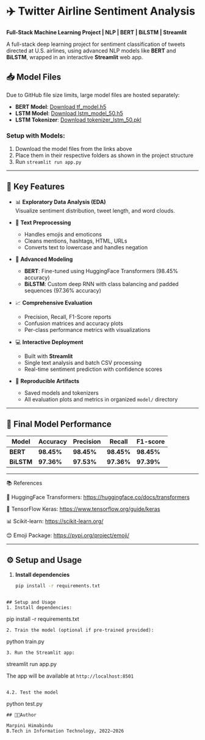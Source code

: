 # ✈️ Twitter Airline Sentiment Analysis

**Full-Stack Machine Learning Project | NLP | BERT | BiLSTM | Streamlit**

A full-stack deep learning project for sentiment classification of tweets directed at U.S. airlines, using advanced NLP models like **BERT** and **BiLSTM**, wrapped in an interactive **Streamlit** web app.

## 📥 Model Files

Due to GitHub file size limits, large model files are hosted separately:

- **BERT Model**: [Download tf_model.h5](https://drive.google.com/file/d/YOUR_FILE_ID)
- **LSTM Model**: [Download lstm_model_50.h5](https://drive.google.com/file/d/YOUR_FILE_ID)
- **LSTM Tokenizer**: [Download tokenizer_lstm_50.pkl](https://drive.google.com/file/d/YOUR_FILE_ID)

### Setup with Models:
1. Download the model files from the links above
2. Place them in their respective folders as shown in the project structure
3. Run `streamlit run app.py`

---

## 🚀 Key Features

- 📊 **Exploratory Data Analysis (EDA)**  
  Visualize sentiment distribution, tweet length, and word clouds.

- 🧹 **Text Preprocessing**  
  - Handles emojis and emoticons  
  - Cleans mentions, hashtags, HTML, URLs  
  - Converts text to lowercase and handles negation

- 🧠 **Advanced Modeling**
  - **BERT**: Fine-tuned using HuggingFace Transformers (98.45% accuracy)
  - **BiLSTM**: Custom deep RNN with class balancing and padded sequences (97.36% accuracy)

- 📈 **Comprehensive Evaluation**
  - Precision, Recall, F1-Score reports  
  - Confusion matrices and accuracy plots  
  - Per-class performance metrics with visualizations

- 💻 **Interactive Deployment**
  - Built with **Streamlit**  
  - Single text analysis and batch CSV processing
  - Real-time sentiment prediction with confidence scores

- 💾 **Reproducible Artifacts**
  - Saved models and tokenizers
  - All evaluation plots and metrics in organized `model/` directory

---

## 🧪 Final Model Performance

| Model      | Accuracy | Precision | Recall   | F1-score |
|------------|----------|-----------|----------|----------|
| **BERT**   | **98.45%** | **98.45%** | **98.45%** | **98.45%** |
| **BiLSTM** | **97.36%** | **97.53%** | **97.36%** | **97.39%** |

---

📚 References

🤗 HuggingFace Transformers: https://huggingface.co/docs/transformers

📘 TensorFlow Keras: https://www.tensorflow.org/guide/keras

📊 Scikit-learn: https://scikit-learn.org/

😊 Emoji Package: https://pypi.org/project/emoji/


---

## ⚙️ Setup and Usage

1. **Install dependencies**
   ```bash
   pip install -r requirements.txt

```

## Setup and Usage
1. Install dependencies:
   ```
   pip install -r requirements.txt
   ```
2. Train the model (optional if pre-trained provided):
   ```
   python train.py
   ```
3. Run the Streamlit app:
   ```
   streamlit run app.py
   
   The app will be available at `http://localhost:8501`
   ```
   
4.2. Test the model 
   ```
   python test.py
   ```
## 👩‍💻Author

Marpini Himabindu
B.Tech in Information Technology, 2022–2026

